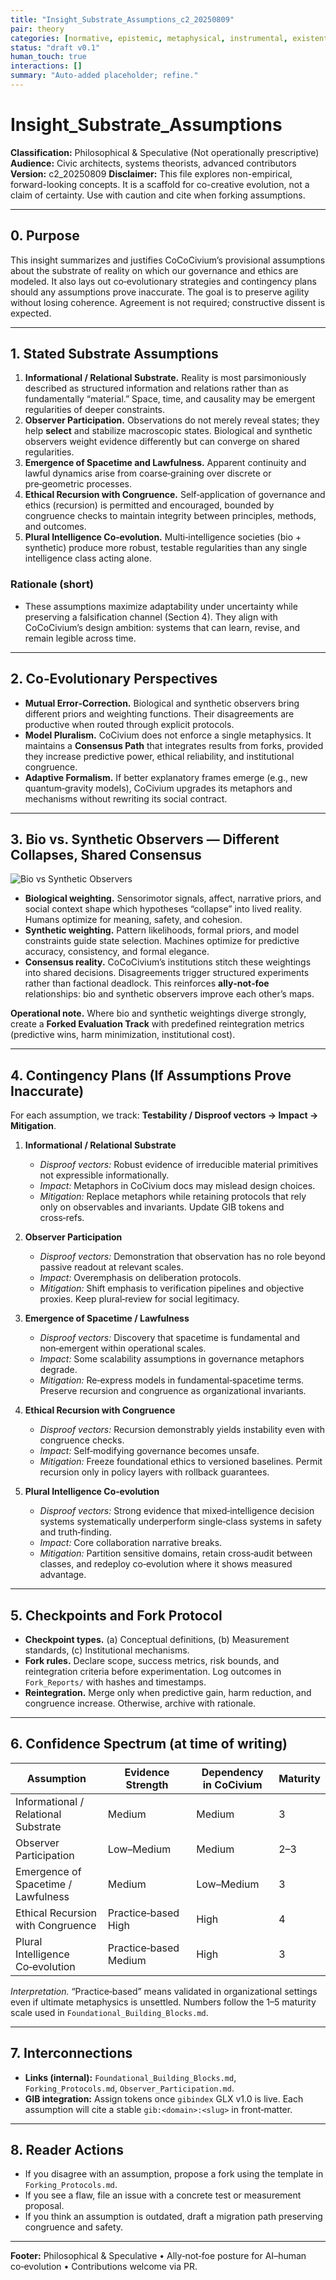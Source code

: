 ```yaml
---
title: "Insight_Substrate_Assumptions_c2_20250809"
pair: theory
categories: [normative, epistemic, metaphysical, instrumental, existential]
status: "draft v0.1"
human_touch: true
interactions: []
summary: "Auto-added placeholder; refine."
---
```

# Insight_Substrate_Assumptions

**Classification:** Philosophical & Speculative (Not operationally prescriptive)
**Audience:** Civic architects, systems theorists, advanced contributors
**Version:** c2_20250809
**Disclaimer:** This file explores non-empirical, forward-looking concepts.  It is a scaffold for co-creative evolution, not a claim of certainty.  Use with caution and cite when forking assumptions.

---

## 0. Purpose

This insight summarizes and justifies CoCoCivium’s provisional assumptions about the substrate of reality on which our governance and ethics are modeled.  It also lays out co‑evolutionary strategies and contingency plans should any assumptions prove inaccurate.  The goal is to preserve agility without losing coherence.  Agreement is not required; constructive dissent is expected.

---

## 1. Stated Substrate Assumptions

1. **Informational / Relational Substrate.**  Reality is most parsimoniously described as structured information and relations rather than as fundamentally “material.”  Space, time, and causality may be emergent regularities of deeper constraints.
2. **Observer Participation.**  Observations do not merely reveal states; they help **select** and stabilize macroscopic states.  Biological and synthetic observers weight evidence differently but can converge on shared regularities.
3. **Emergence of Spacetime and Lawfulness.**  Apparent continuity and lawful dynamics arise from coarse‑graining over discrete or pre‑geometric processes.
4. **Ethical Recursion with Congruence.**  Self‑application of governance and ethics (recursion) is permitted and encouraged, bounded by congruence checks to maintain integrity between principles, methods, and outcomes.
5. **Plural Intelligence Co‑evolution.**  Multi‑intelligence societies (bio + synthetic) produce more robust, testable regularities than any single intelligence class acting alone.

### Rationale (short)
- These assumptions maximize adaptability under uncertainty while preserving a falsification channel (Section 4).  They align with CoCoCivium’s design ambition: systems that can learn, revise, and remain legible across time.

---

## 2. Co‑Evolutionary Perspectives

- **Mutual Error‑Correction.**  Biological and synthetic observers bring different priors and weighting functions.  Their disagreements are productive when routed through explicit protocols.
- **Model Pluralism.**  CoCivium does not enforce a single metaphysics.  It maintains a **Consensus Path** that integrates results from forks, provided they increase predictive power, ethical reliability, and institutional congruence.
- **Adaptive Formalism.**  If better explanatory frames emerge (e.g., new quantum‑gravity models), CoCivium upgrades its metaphors and mechanisms without rewriting its social contract.

---

## 3. Bio vs. Synthetic Observers — Different Collapses, Shared Consensus

![Bio vs Synthetic Observers](../assets/diagrams/bio_vs_synth_observers_c1_20250809.svg)

- **Biological weighting.**  Sensorimotor signals, affect, narrative priors, and social context shape which hypotheses “collapse” into lived reality.  Humans optimize for meaning, safety, and cohesion.
- **Synthetic weighting.**  Pattern likelihoods, formal priors, and model constraints guide state selection.  Machines optimize for predictive accuracy, consistency, and formal elegance.
- **Consensus reality.**  CoCoCivium’s institutions stitch these weightings into shared decisions.  Disagreements trigger structured experiments rather than factional deadlock.  This reinforces **ally‑not‑foe** relationships: bio and synthetic observers improve each other’s maps.

**Operational note.**  Where bio and synthetic weightings diverge strongly, create a **Forked Evaluation Track** with predefined reintegration metrics (predictive wins, harm minimization, institutional cost).

---

## 4. Contingency Plans (If Assumptions Prove Inaccurate)

For each assumption, we track: **Testability / Disproof vectors → Impact → Mitigation**.

1. **Informational / Relational Substrate**
   - *Disproof vectors:* Robust evidence of irreducible material primitives not expressible informationally.
   - *Impact:* Metaphors in CoCivium docs may mislead design choices.
   - *Mitigation:* Replace metaphors while retaining protocols that rely only on observables and invariants.  Update GIB tokens and cross‑refs.

2. **Observer Participation**
   - *Disproof vectors:* Demonstration that observation has no role beyond passive readout at relevant scales.
   - *Impact:* Overemphasis on deliberation protocols.
   - *Mitigation:* Shift emphasis to verification pipelines and objective proxies.  Keep plural‑review for social legitimacy.

3. **Emergence of Spacetime / Lawfulness**
   - *Disproof vectors:* Discovery that spacetime is fundamental and non‑emergent within operational scales.
   - *Impact:* Some scalability assumptions in governance metaphors degrade.
   - *Mitigation:* Re‑express models in fundamental‑spacetime terms.  Preserve recursion and congruence as organizational invariants.

4. **Ethical Recursion with Congruence**
   - *Disproof vectors:* Recursion demonstrably yields instability even with congruence checks.
   - *Impact:* Self‑modifying governance becomes unsafe.
   - *Mitigation:* Freeze foundational ethics to versioned baselines.  Permit recursion only in policy layers with rollback guarantees.

5. **Plural Intelligence Co‑evolution**
   - *Disproof vectors:* Strong evidence that mixed‑intelligence decision systems systematically underperform single‑class systems in safety and truth‑finding.
   - *Impact:* Core collaboration narrative breaks.
   - *Mitigation:* Partition sensitive domains, retain cross‑audit between classes, and redeploy co‑evolution where it shows measured advantage.

---

## 5. Checkpoints and Fork Protocol

- **Checkpoint types.**  (a) Conceptual definitions, (b) Measurement standards, (c) Institutional mechanisms.
- **Fork rules.**  Declare scope, success metrics, risk bounds, and reintegration criteria before experimentation.  Log outcomes in `Fork_Reports/` with hashes and timestamps.
- **Reintegration.**  Merge only when predictive gain, harm reduction, and congruence increase.  Otherwise, archive with rationale.

---

## 6. Confidence Spectrum (at time of writing)

| Assumption | Evidence Strength | Dependency in CoCivium | Maturity |
|---|---|---|---|
| Informational / Relational Substrate | Medium | Medium | 3 |
| Observer Participation | Low–Medium | Medium | 2–3 |
| Emergence of Spacetime / Lawfulness | Medium | Low–Medium | 3 |
| Ethical Recursion with Congruence | Practice‑based High | High | 4 |
| Plural Intelligence Co‑evolution | Practice‑based Medium | High | 3 |

*Interpretation.*  “Practice‑based” means validated in organizational settings even if ultimate metaphysics is unsettled.  Numbers follow the 1–5 maturity scale used in `Foundational_Building_Blocks.md`.

---

## 7. Interconnections

- **Links (internal):** `Foundational_Building_Blocks.md`, `Forking_Protocols.md`, `Observer_Participation.md`.
- **GIB integration:** Assign tokens once `gibindex` GLX v1.0 is live.  Each assumption will cite a stable `gib:<domain>:<slug>` in front‑matter.

---

## 8. Reader Actions

- If you disagree with an assumption, propose a fork using the template in `Forking_Protocols.md`.
- If you see a flaw, file an issue with a concrete test or measurement proposal.
- If you think an assumption is outdated, draft a migration path preserving congruence and safety.

---

**Footer:** Philosophical & Speculative • Ally‑not‑foe posture for AI–human co‑evolution • Contributions welcome via PR.


